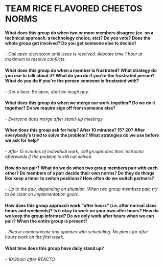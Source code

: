 # TEAM RICE FLAVORED CHEETOS NORMS

#### What does this group do when two or more members disagree (ex. on a technical approach, a technology choice, etc)? Do you vote? Does the whole group get involved? Do you get someone else to decide? ####
_- Call open discussion until issue is resolved. Allocate time 1 hour at maximum to resolve conflicts._



#### What does this group do when a member is frustrated? What strategy do you use to talk about it? What do you do if you’re the frustrated person? What do you do if you’re the person someone is frustrated with? ####
_- Get a beer. Be open, dont be tough guy._



#### What does this group do when we merge our work together? Do we do it together? Do we require sign off from someone else? ####
_- Everyone does merge after stand-up meetings_



#### When does this group ask for help? After 10 minutes? 15? 20? After everybody’s tried to solve the problem? What strategies do we use before we ask for help? ####
_- After 15 minutes of individual work, call groupmates then instructor afterwards if the problem is still not solved._



#### How do we pair? What do we do when two group members pair with each other? Do members of a pair decide their own norms? Do they do things like keep a timer to switch positions? How often do we switch partners? ####
_- Up to the pair, depending on situation. When two group members pair, try to be clear on implementation goals._



#### How does this group approach work “after hours” (i.e. after normal class hours and weekends)? Is it okay to work on your own after hours? How do we keep the group informed? Do we only work after hours when we can pair? When the entire group is present? ####
_- Please communicate any updates with scheduling. No plans for after hours work on the first week._



#### What time does this group have daily stand up? ####
_- 10:30am after REACTO._
